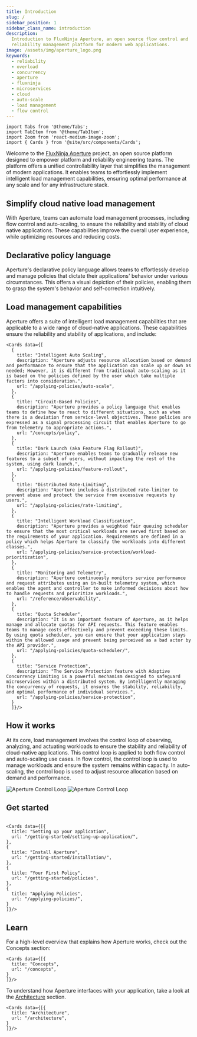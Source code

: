 ```yaml
---
title: Introduction
slug: /
sidebar_position: 1
sidebar_class_name: introduction
description:
  Introduction to FluxNinja Aperture, an open source flow control and
  reliability management platform for modern web applications.
image: /assets/img/aperture_logo.png
keywords:
  - reliability
  - overload
  - concurrency
  - aperture
  - fluxninja
  - microservices
  - cloud
  - auto-scale
  - load management
  - flow control
---
```


```mdx-code-block
import Tabs from '@theme/Tabs';
import TabItem from '@theme/TabItem';
import Zoom from 'react-medium-image-zoom';
import { Cards } from '@site/src/components/Cards';
```

Welcome to the [FluxNinja Aperture](https://github.com/fluxninja/aperture)
project, an open source platform designed to empower platform and reliability
engineering teams. The platform offers a unified controllability layer that
simplifies the management of modern applications. It enables teams to
effortlessly implement intelligent load management capabilities, ensuring
optimal performance at any scale and for any infrastructure stack.

## Simplify cloud native load management

With Aperture, teams can automate load management processes, including flow
control and auto-scaling, to ensure the reliability and stability of cloud
native applications. These capabilities improve the overall user experience,
while optimizing resources and reducing costs.

## Declarative policy language

Aperture's declarative policy language allows teams to effortlessly develop and
manage policies that dictate their applications' behavior under various
circumstances. This offers a visual depiction of their policies, enabling them
to grasp the system's behavior and self-correction intuitively.

## Load management capabilities

Aperture offers a suite of intelligent load management capabilities that are
applicable to a wide range of cloud-native applications. These capabilities
ensure the reliability and stability of applications, and include:

```mdx-code-block
<Cards data={[
  {
    title: "Intelligent Auto Scaling",
    description: "Aperture adjusts resource allocation based on demand and performance to ensure that the application can scale up or down as needed; However, it is different from traditional auto-scaling as it is based on the policies defined by the user which take multiple factors into consideration.",
    url: "/applying-policies/auto-scale",
  },
  {
    title: "Circuit-Based Policies",
    description: "Aperture provides a policy language that enables teams to define how to react to different situations, such as when there is a deviation from service-level objectives. These policies are expressed as a signal processing circuit that enables Aperture to go from telemetry to appropriate actions.",
    url: "/concepts/policy",
  },
  {
    title: "Dark Launch (aka Feature Flag Rollout)",
    description: "Aperture enables teams to gradually release new features to a subset of users, without impacting the rest of the system, using dark launch.",
    url: "/applying-policies/feature-rollout",
  },
  {
    title: "Distributed Rate-Limiting",
    description: "Aperture includes a distributed rate-limiter to prevent abuse and protect the service from excessive requests by users.",
    url: "/applying-policies/rate-limiting",
  },
  {
    title: "Intelligent Workload Classification",
    description: "Aperture provides a weighted fair queuing scheduler to ensure that the most critical workloads are served first based on the requirements of your application. Requirements are defined in a policy which helps Aperture to classify the workloads into different classes.",
    url: "/applying-policies/service-protection/workload-prioritization",
  },
  {
    title: "Monitoring and Telemetry",
    description: "Aperture continuously monitors service performance and request attributes using an in-built telemetry system, which enables the agent and controller to make informed decisions about how to handle requests and prioritize workloads.",
    url: "/reference/observability",
  },
  {
    title: "Quota Scheduler",
    description: "It is an important feature of Aperture, as it helps manage and allocate quotas for API requests. This feature enables teams to manage costs effectively and prevent exceeding these limits. By using quota scheduler, you can ensure that your application stays within the allowed usage and prevent being perceived as a bad actor by the API provider.",
    url: "/applying-policies/quota-scheduler/",
  },
  {
    title: "Service Protection",
    description: "The Service Protection feature with Adaptive Concurrency Limiting is a powerful mechanism designed to safeguard microservices within a distributed system. By intelligently managing the concurrency of requests, it ensures the stability, reliability, and optimal performance of individual services.",
    url: "/applying-policies/service-protection",
  }
  ]}/>
```

## How it works

At its core, load management involves the control loop of observing, analyzing,
and actuating workloads to ensure the stability and reliability of cloud-native
applications. This control loop is applied to both flow control and auto-scaling
use cases. In flow control, the control loop is used to manage workloads and
ensure the system remains within capacity. In auto-scaling, the control loop is
used to adjust resource allocation based on demand and performance.

![Aperture Control Loop](assets/img/oaalight.png#gh-light-mode-only)
![Aperture Control Loop](assets/img/oaadark.png#gh-dark-mode-only)

## Get started

```mdx-code-block

<Cards data={[{
  title: "Setting up your application",
  url: "/getting-started/setting-up-application/",
},
{
  title: "Install Aperture",
  url: "/getting-started/installation/",
},
{
  title: "Your First Policy",
  url: "/getting-started/policies",
},
{
  title: "Applying Policies",
  url: "/applying-policies/",
}
]}/>

```

## Learn

For a high-level overview that explains how Aperture works, check out the
Concepts section:

```mdx-code-block
<Cards data={[{
  title: "Concepts",
  url: "/concepts",
}
]}/>
```

<!-- vale off -->

To understand how Aperture interfaces with your application, take a look at the
[Architecture](/architecture/architecture.md) section.

```mdx-code-block
<Cards data={[{
  title: "Architecture",
  url: "/architecture",
}
]}/>
```
